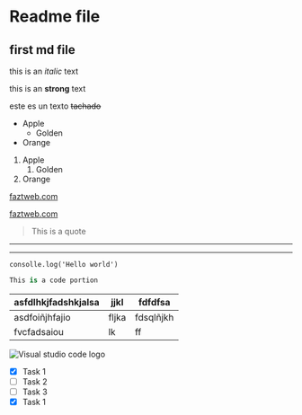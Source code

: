<!--HTML comment -->

# Readme file
## first md file

this is an *italic* text

this is an **strong** text

este es un texto ~~tachado~~

<!-- Unordered list -->
* Apple
    * Golden
* Orange

1. Apple
    1. Golden
2. Orange

[faztweb.com](https://www.faztweb.com)

[faztweb.com](https://www.faztweb.com "Custom title")

> This is a quote

---
___

`consolle.log('Hello world')`

```python
This is a code portion
```

| asfdlhkjfadshkjalsa    | jjkl | fdfdfsa   |
|------------------------|------|-----------|
| asdfoiñjhfajio         | fljka| fdsqlñjkh |
| fvcfadsaiou            | lk   | ff        |

![Visual studio code logo](https://upload.wikimedia.org/wikipedia/commons/thumb/9/9a/Visual_Studio_Code_1.35_icon.svg/2048px-Visual_Studio_Code_1.35_icon.svg.png "Tatata")

<!-- Github markdown -->
* [x] Task 1
* [ ] Task 2
* [ ] Task 3
* [x] Task 1